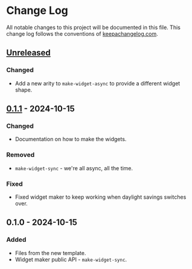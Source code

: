 # Change Log
All notable changes to this project will be documented in this file. This change log follows the conventions of [keepachangelog.com](http://keepachangelog.com/).

## [Unreleased]
### Changed
- Add a new arity to `make-widget-async` to provide a different widget shape.

## [0.1.1] - 2024-10-15
### Changed
- Documentation on how to make the widgets.

### Removed
- `make-widget-sync` - we're all async, all the time.

### Fixed
- Fixed widget maker to keep working when daylight savings switches over.

## 0.1.0 - 2024-10-15
### Added
- Files from the new template.
- Widget maker public API - `make-widget-sync`.

[Unreleased]: https://sourcehost.site/your-name/bored-api/compare/0.1.1...HEAD
[0.1.1]: https://sourcehost.site/your-name/bored-api/compare/0.1.0...0.1.1
